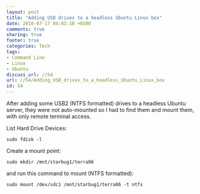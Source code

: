```yaml
---
layout: post
title: "Adding USB drives to a headless Ubuntu Linux box"
date: 2010-07-17 04:03:10 +0100 
comments: true
sharing: true
footer: true
categories: Tech
tags:
- Command Line
- Linux
- Ubuntu
discuss_url: //54
url: //54/Adding_USB_drives_to_a_headless_Ubuntu_Linux_box
id: 54
---
```

After adding some USB2 (NTFS formatted) drives to a headless Ubuntu server, they were not auto-mounted so I had to find them and mount them, with only remote terminal access.

List Hard Drive Devices:

    sudo fdisk -l

Create a mount point:

    sudo mkdir /mnt/starbug1/terra06

and run this command to mount (NTFS formatted):

    sudo mount /dev/sdc1 /mnt/starbug1/terra06 -t ntfs


